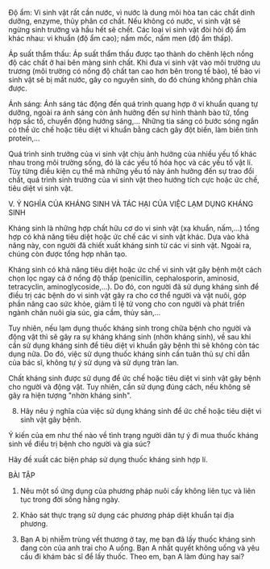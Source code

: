 Độ ẩm: Vi sinh vật rất cần nước, vì nước là dung môi hòa tan các chất dinh dưỡng, enzyme, thủy phân cơ chất. Nếu không có nước, vi sinh vật sẽ ngừng sinh trưởng và hầu hết sẽ chết. Các loại vi sinh vật đòi hỏi độ ẩm khác nhau: vi khuẩn (độ ẩm cao); nấm mốc, nấm men (độ ẩm thấp).

Áp suất thẩm thấu: Áp suất thẩm thấu được tạo thành do chênh lệch nồng độ các chất ở hai bên màng sinh chất. Khi đưa vi sinh vật vào môi trường ưu trương (môi trường có nồng độ chất tan cao hơn bên trong tế bào), tế bào vi sinh vật sẽ bị mất nước, gây co nguyên sinh, do đó chúng không phân chia được.

Ánh sáng: Ánh sáng tác động đến quá trình quang hợp ở vi khuẩn quang tự dưỡng, ngoài ra ánh sáng còn ảnh hưởng đến sự hình thành bào tử, tổng hợp sắc tố, chuyển động hướng sáng,... Những tia sáng có bước sóng ngắn có thể ức chế hoặc tiêu diệt vi khuẩn bằng cách gây đột biến, làm biến tính protein,...

Quá trình sinh trưởng của vi sinh vật chịu ảnh hưởng của nhiều yếu tố khác nhau trong môi trường sống, đó là các yếu tố hóa học và các yếu tố vật lí. Tùy từng điều kiện cụ thể mà những yếu tố này ảnh hưởng đến sự trao đổi chất, quá trình sinh trưởng của vi sinh vật theo hướng tích cực hoặc ức chế, tiêu diệt vi sinh vật.

V. Ý NGHĨA CỦA KHÁNG SINH VÀ TÁC HẠI CỦA VIỆC LẠM DỤNG KHÁNG SINH

Kháng sinh là những hợp chất hữu cơ do vi sinh vật (xạ khuẩn, nấm,...) tổng hợp có khả năng tiêu diệt hoặc ức chế các vi sinh vật khác. Dựa vào khả năng này, con người đã chiết xuất kháng sinh từ các vi sinh vật. Ngoài ra, chúng còn được tổng hợp nhân tạo.

Kháng sinh có khả năng tiêu diệt hoặc ức chế vi sinh vật gây bệnh một cách chọn lọc ngay cả ở nồng độ thấp (penicillin, cephalosporin, aminosid, tetracyclin, aminoglycoside,...). Do đó, con người đã sử dụng kháng sinh để điều trị các bệnh do vi sinh vật gây ra cho cơ thể người và vật nuôi, góp phần nâng cao sức khỏe, giảm tỉ lệ tử vong cho con người và phát triển ngành chăn nuôi gia súc, gia cầm, thủy sản,...

Tuy nhiên, nếu lạm dụng thuốc kháng sinh trong chữa bệnh cho người và động vật thì sẽ gây ra sự kháng kháng sinh (nhờn kháng sinh), về sau khi cần sử dụng kháng sinh để tiêu diệt vi khuẩn gây bệnh thì sẽ không còn tác dụng nữa. Do đó, việc sử dụng thuốc kháng sinh cần tuân thủ sự chỉ dẫn của bác sĩ, không tự ý sử dụng và sử dụng tràn lan.

Chất kháng sinh được sử dụng để ức chế hoặc tiêu diệt vi sinh vật gây bệnh cho người và động vật. Tuy nhiên, cần sử dụng đúng cách, nếu không sẽ gây ra hiện tượng "nhờn kháng sinh".

8. Hãy nêu ý nghĩa của việc sử dụng kháng sinh để ức chế hoặc tiêu diệt vi sinh vật gây bệnh.

Ý kiến của em như thế nào về tình trạng người dân tự ý đi mua thuốc kháng sinh về điều trị bệnh cho người và gia súc?

Hãy đề xuất các biện pháp sử dụng thuốc kháng sinh hợp lí.

BÀI TẬP

1. Nêu một số ứng dụng của phương pháp nuôi cấy không liên tục và liên tục trong đời sống hằng ngày.

2. Khảo sát thực trạng sử dụng các phương pháp diệt khuẩn tại địa phương.

3. Bạn A bị nhiễm trùng vết thương ở tay, mẹ bạn đã lấy thuốc kháng sinh đang còn của anh trai cho A uống. Bạn A nhất quyết không uống và yêu cầu đi khám bác sĩ để lấy thuốc. Theo em, bạn A làm đúng hay sai?